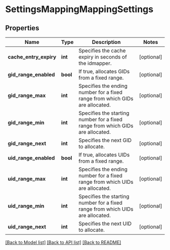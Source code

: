 # SettingsMappingMappingSettings

## Properties
Name | Type | Description | Notes
------------ | ------------- | ------------- | -------------
**cache_entry_expiry** | **int** | Specifies the cache expiry in seconds of the idmapper. | [optional] 
**gid_range_enabled** | **bool** | If true, allocates GIDs from a fixed range. | [optional] 
**gid_range_max** | **int** | Specifies the ending number for a fixed range from which GIDs are allocated. | [optional] 
**gid_range_min** | **int** | Specifies the starting number for a fixed range from which GIDs are allocated. | [optional] 
**gid_range_next** | **int** | Specifies the next GID to allocate. | [optional] 
**uid_range_enabled** | **bool** | If true, allocates UIDs from a fixed range. | [optional] 
**uid_range_max** | **int** | Specifies the ending number for a fixed range from which UIDs are allocated. | [optional] 
**uid_range_min** | **int** | Specifies the starting number for a fixed range from which UIDs are allocated. | [optional] 
**uid_range_next** | **int** | Specifies the next UID to allocate. | [optional] 

[[Back to Model list]](../README.md#documentation-for-models) [[Back to API list]](../README.md#documentation-for-api-endpoints) [[Back to README]](../README.md)


